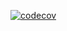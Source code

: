 [![codecov](https://codecov.io/gh/ZlobinVladimir/SpaceShip2022/branch/Move/graph/badge.svg?token=HM888L8K1I)](https://codecov.io/gh/ZlobinVladimir/SpaceShip2022)